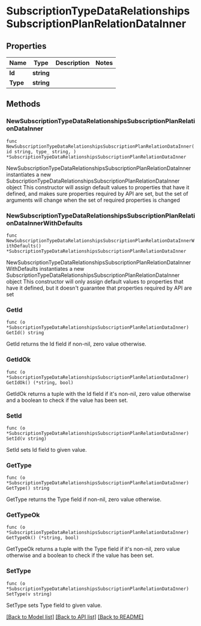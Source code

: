 # SubscriptionTypeDataRelationshipsSubscriptionPlanRelationDataInner

## Properties

Name | Type | Description | Notes
------------ | ------------- | ------------- | -------------
**Id** | **string** |  | 
**Type** | **string** |  | 

## Methods

### NewSubscriptionTypeDataRelationshipsSubscriptionPlanRelationDataInner

`func NewSubscriptionTypeDataRelationshipsSubscriptionPlanRelationDataInner(id string, type_ string, ) *SubscriptionTypeDataRelationshipsSubscriptionPlanRelationDataInner`

NewSubscriptionTypeDataRelationshipsSubscriptionPlanRelationDataInner instantiates a new SubscriptionTypeDataRelationshipsSubscriptionPlanRelationDataInner object
This constructor will assign default values to properties that have it defined,
and makes sure properties required by API are set, but the set of arguments
will change when the set of required properties is changed

### NewSubscriptionTypeDataRelationshipsSubscriptionPlanRelationDataInnerWithDefaults

`func NewSubscriptionTypeDataRelationshipsSubscriptionPlanRelationDataInnerWithDefaults() *SubscriptionTypeDataRelationshipsSubscriptionPlanRelationDataInner`

NewSubscriptionTypeDataRelationshipsSubscriptionPlanRelationDataInnerWithDefaults instantiates a new SubscriptionTypeDataRelationshipsSubscriptionPlanRelationDataInner object
This constructor will only assign default values to properties that have it defined,
but it doesn't guarantee that properties required by API are set

### GetId

`func (o *SubscriptionTypeDataRelationshipsSubscriptionPlanRelationDataInner) GetId() string`

GetId returns the Id field if non-nil, zero value otherwise.

### GetIdOk

`func (o *SubscriptionTypeDataRelationshipsSubscriptionPlanRelationDataInner) GetIdOk() (*string, bool)`

GetIdOk returns a tuple with the Id field if it's non-nil, zero value otherwise
and a boolean to check if the value has been set.

### SetId

`func (o *SubscriptionTypeDataRelationshipsSubscriptionPlanRelationDataInner) SetId(v string)`

SetId sets Id field to given value.


### GetType

`func (o *SubscriptionTypeDataRelationshipsSubscriptionPlanRelationDataInner) GetType() string`

GetType returns the Type field if non-nil, zero value otherwise.

### GetTypeOk

`func (o *SubscriptionTypeDataRelationshipsSubscriptionPlanRelationDataInner) GetTypeOk() (*string, bool)`

GetTypeOk returns a tuple with the Type field if it's non-nil, zero value otherwise
and a boolean to check if the value has been set.

### SetType

`func (o *SubscriptionTypeDataRelationshipsSubscriptionPlanRelationDataInner) SetType(v string)`

SetType sets Type field to given value.



[[Back to Model list]](../README.md#documentation-for-models) [[Back to API list]](../README.md#documentation-for-api-endpoints) [[Back to README]](../README.md)


